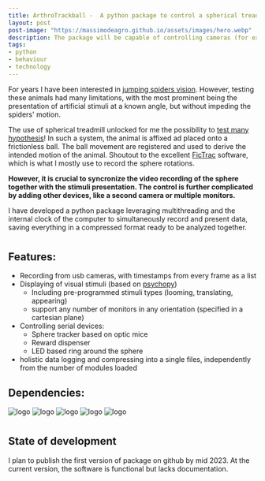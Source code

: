 ```yaml
---
title: ArthroTrackball -  A python package to control a spherical treadmill for walking arthropods
layout: post
post-image: "https://massimodeagro.github.io/assets/images/hero.webp"
description: The package will be capable of controlling cameras (for experiment recording), displays (for stimuli presentation), devices (for recording trackball, reward dispenser). These are timed and syncronized.
tags:
- python
- behaviour
- technology
---
```


For years I have been interested in [jumping spiders vision](https://massimodeagro.github.io/blog/ArthroTrackball). However, testing these animals had many limitations, with the most prominent being the presentation of artificial stimuli at a known angle, but without impeding the spiders' motion.

The use of spherical treadmill unlocked for me the possibility to [test many hypothesis](https://massimodeagro.github.io/publications)! In such a system, the animal is affixed ad placed onto a frictionless ball. The ball movement are registered and used to derive the intended motion of the animal. Shoutout to the excellent [FicTrac](https://github.com/rjdmoore/fictrac) software, which is what I mostly use to record the sphere rotations.

**However, it is crucial to syncronize the video recording of the sphere together with the stimuli presentation. The control is further complicated by adding other devices, like a second camera or multiple monitors.**

I have developed a python package leveraging multithreading and the internal clock of the computer to simultaneously record and present data, saving everything in a compressed format ready to be analyzed together.

#

## Features:
- Recording from usb cameras, with timestamps from every frame as a list
- Displaying of visual stimuli (based on [psychopy](https://www.psychopy.org/))
  - Including pre-programmed stimuli types (looming, translating, appearing)
  - support any number of monitors in any orientation (specified in a cartesian plane)
- Controlling serial devices:
  - Sphere tracker based on optic mice
  - Reward dispenser
  - LED based ring around the sphere
- holistic data logging and compressing into a single files, independently from the number of modules loaded

## Dependencies:
![logo](https://img.shields.io/badge/numpy-required-brightgreen "numpy")
![logo](https://img.shields.io/badge/scipy-required-brightgreen "scipy")
![logo](https://img.shields.io/badge/opencv-cameras-yellow "opencv")
![logo](https://img.shields.io/badge/pyserial-devices-yellow "pyserial")
![logo](https://img.shields.io/badge/psychopy-stimuli-yellow "psychopy")

#

## State of development
I plan to publish the first version of package on github by mid 2023. At the current version, the software is functional but lacks documentation. 
